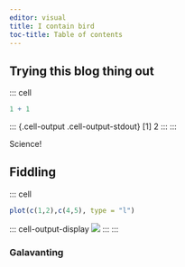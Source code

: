 ```yaml
---
editor: visual
title: I contain bird
toc-title: Table of contents
---
```


## Trying this blog thing out

::: cell
``` {.r .cell-code}
1 + 1
```

::: {.cell-output .cell-output-stdout}
    [1] 2
:::
:::

Science!

## Fiddling

::: cell
``` {.r .cell-code}
plot(c(1,2),c(4,5), type = "l")
```

::: cell-output-display
![](2025-09-29-I-contain-bird_files/figure-markdown/unnamed-chunk-2-1.png)
:::
:::

### Galavanting
